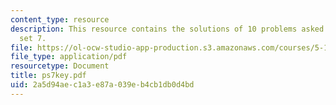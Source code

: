 ```yaml
---
content_type: resource
description: This resource contains the solutions of 10 problems asked in problem
  set 7.
file: https://ol-ocw-studio-app-production.s3.amazonaws.com/courses/5-12-organic-chemistry-i-spring-2005/2a5d94aec1a3e87a039eb4cb1db0d4bd_ps7key.pdf
file_type: application/pdf
resourcetype: Document
title: ps7key.pdf
uid: 2a5d94ae-c1a3-e87a-039e-b4cb1db0d4bd
---
```

